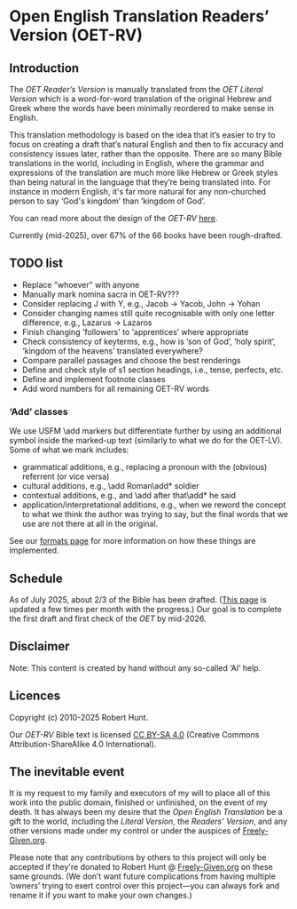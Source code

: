 # Open English Translation Readers’ Version (OET-RV)

## Introduction

The _OET Reader’s Version_ is manually translated from the _OET Literal Version_
which is a word-for-word translation of the original Hebrew and Greek
where the words have been minimally reordered to make sense in English.

This translation methodology is based on the idea that it’s easier
to try to focus on creating a draft that’s natural English
and then to fix accuracy and consistency issues later, rather than the opposite.
There are so many Bible translations in the world,
including in English,
where the grammar and expressions of the translation are much more like Hebrew or Greek styles than being natural in the language that they’re being translated into.
For instance in modern English, it's far more natural for any non-churched person to say
‘God's kingdom’ than ‘kingdom of God’.

You can read more about the design of the _OET-RV_ [here](https://OpenEnglishTranslation.Bible/Design/ReadersVersion).

Currently (mid-2025), over 67% of the 66 books have been rough-drafted.

## TODO list

- Replace "whoever" with anyone
- Manually mark nomina sacra in OET-RV???
- Consider replacing J with Y, e.g., Jacob -> Yacob, John -> Yohan
- Consider changing names still quite recognisable with only one letter difference, e.g., Lazarus -> Lazaros
- Finish changing 'followers' to ‘apprentices’ where appropriate
- Check consistency of keyterms, e.g., how is ‘son of God’, ‘holy spirit’, ‘kingdom of the heavens’ translated everywhere?
- Compare parallel passages and choose the best renderings
- Define and check style of s1 section headings, i.e., tense, perfects, etc.
- Define and implement footnote classes
- Add word numbers for all remaining OET-RV words

### ‘Add’ classes

We use USFM \add markers but differentiate further by using an additional symbol inside the marked-up text (similarly to what we do for the OET-LV). Some of what we mark includes:

- grammatical additions, e.g., replacing a pronoun with the (obvious) referrent (or vice versa)
- cultural additions, e.g., \add Roman\add* soldier
- contextual additions, e.g., and \add after that\add* he said
- application/interpretational additions, e.g., when we reword the concept to what we think the author was trying to say, but the final words that we use are not there at all in the original.

See our [formats page](https://OpenEnglishTranslation.Bible/Resources/Formats) for more information on how these things are implemented.

## Schedule

As of July 2025, about 2/3 of the Bible has been drafted. ([This page](https://OpenEnglishTranslation.Bible) is updated a few times per month with the progress.) Our goal is to complete the first draft and first check of the _OET_ by mid-2026.

## Disclaimer

Note: This content is created by hand without any so-called ‘AI’ help.

## Licences

Copyright (c) 2010-2025 Robert Hunt.

Our _OET-RV_ Bible text is licensed [CC BY-SA 4.0](https://creativecommons.org/licenses/by-sa/4.0/deed.en) (Creative Commons Attribution-ShareAlike 4.0 International).

## The inevitable event

It is my request to my family and executors of my will to place all of this work into the public domain, finished or unfinished, on the event of my death.
It has always been my desire that the _Open English Translation_ be a gift to the world, including the _Literal Version_, the _Readers’ Version_,
and any other versions made under my control or under the auspices of [Freely-Given.org](https://Freely-Given.org).

Please note that any contributions by others to this project will only be accepted if they're donated to Robert Hunt @ [Freely-Given.org](https://Freely-Given.org) on these same grounds.
(We don’t want future complications from having multiple ‘owners’ trying to exert control over this project—you can always fork and rename it if you want to make your own changes.)
